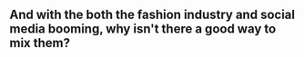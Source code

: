 ## And with the both the fashion industry and social media booming, why isn't there a good way to mix them?
